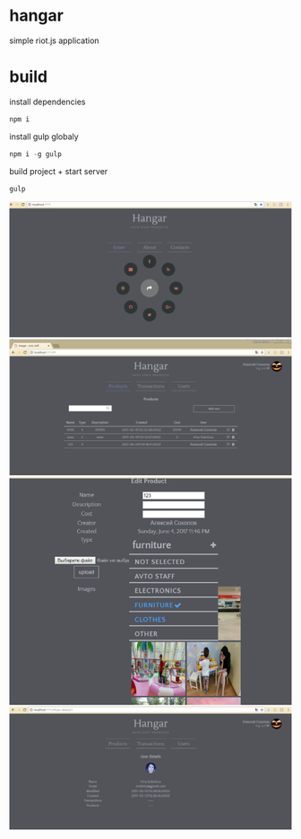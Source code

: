 # hangar

simple riot.js application

# build

install dependencies
```javascript
npm i
```

install gulp globaly
```javascript
npm i -g gulp
```

build project + start server
```javascript
gulp
```


![Alt text](Screenshot_0.png)
![Alt text](Screenshot_1.png)
![Alt text](Screenshot_2.png)
![Alt text](Screenshot_3.png)



